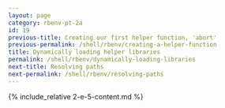 ```yaml
---
layout: page
category: rbenv-pt-2a
id: 19
previous-title: Creating our first helper function, 'abort'
previous-permalink: /shell/rbenv/creating-a-helper-function
title: Dynamically loading helper libraries
permalink: /shell/rbenv/dynamically-loading-libraries
next-title: Resolving paths
next-permalink: /shell/rbenv/resolving-paths
---
```


{% include_relative 2-e-5-content.md %}
